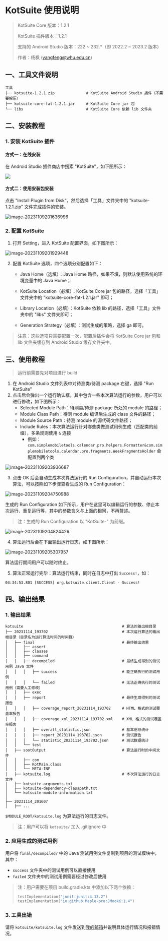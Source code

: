 # KotSuite 使用说明

>   KotSuite Core 版本：1.2.1
>
>   KotSuite 插件版本：1.2.1
>
>   支持的 Android Studio 版本：222 ~ 232.*（即 2022.2 ~ 2023.2 版本）
>
>   作者：杨枫 (yangfeng@whu.edu.cn)

## 一、工具文件说明

```
工具
├── kotsuite-1.2.1.zip				# KotSuite Android Studio 插件（不需要解压）
├── kotsuite-core-fat-1.2.1.jar		# KotSuite Core jar 包
└── libs							# KotSuite Core 依赖 lib 文件夹
```

## 二、安装教程

### 1. 安装 KotSuite 插件

#### 方式一：在线安装

在 Android Studio 插件商店中搜索 "KotSuite"，如下图所示：

![](https://maples31-blog.oss-cn-beijing.aliyuncs.com/img/image-20231128-1d6866-20231128213845.png)

#### 方式二：使用安装包安装

点击 "Install Plugin from Disk"，然后选择「工具」文件夹中的 "kotsuite-1.2.1.zip" 文件完成插件的安装。

![image-20231109201636996](https://maples31-blog.oss-cn-beijing.aliyuncs.com/img/image-20231109201636996.png)

### 2. 配置 KotSuite

1.   打开 Setting，进入 KotSuite 配置界面，如下图所示：

![image-20231109201929448](https://maples31-blog.oss-cn-beijing.aliyuncs.com/img/image-20231109201929448.png)

2.   配置 KotSuite 选项，四个选项分别配置如下：

     -   Java Home（选填）：Java Home 路径，如果不填，则默认使用系统的环境变量中的 Java Home；

     -   KotSuite Location（必填）：KotSuite Core jar 包的路径，选择「工具」文件夹中的 "kotsuite-core-fat-1.2.1.jar" 即可；

     -   Library Location（必填）：KotSuite 依赖 lib 的路径，选择「工具」文件夹中的 "libs" 文件夹即可；

     -   Generation Strategy（必填）：测试生成的策略，选择 ga 即可。

>   注意：这些选项只需要配置一次，配置后插件会将 KotSuite Core jar 包和 lib 文件夹缓存到 Android Studio 缓存文件夹中。

## 三、使用教程

>   运行前需要先对项目进行 build

1.   在 Android Studio 文件列表中对待测类/待测 package 右键，选择 "Run KotSuite"
2.   点击后会弹出一个运行确认框，其中包含一些本次算法运行的参数，用户可以进行修改，如下图所示：
     -   Selected Module Path：待测类/待测 package 所处的 module 的路径；
     -   Module Class Path：待测 module 编译后生成的 class 文件的路径；
     -   Module Source Path：待测 module 的源代码文件路径；
     -   Include Rules：本次算法运行针对哪些类做测试用例生成（匹配类的前缀），多条规则使用 `&` 连接
         -   例如：`com.simplemobiletools.calendar.pro.helpers.Formatter&com.simplemobiletools.calendar.pro.fragments.WeekFragmentsHolder` 会配置到两个类

![image-20231109203936687](https://maples31-blog.oss-cn-beijing.aliyuncs.com/img/image-20231109203936687.png)

3.   点击 OK 后会自动生成本次算法运行的 Run Configuration，并自动运行本次算法，可以按照如下步骤查看生成的 Run Configuration：

![image-20231109204750988](https://maples31-blog.oss-cn-beijing.aliyuncs.com/img/image-20231109204750988.png)

生成的 Run Configuration 如下所示，用户在这里可以编辑运行的参数、停止本次运行、重复运行等，其中的参数含义与上面的相同，不再赘述。

>   注：生成的 Run Configuration 以 "KotSuite-" 为前缀。

![image-20231109204824426](https://maples31-blog.oss-cn-beijing.aliyuncs.com/img/image-20231109204824426.png)

4.   算法运行后会在下面输出运行日志，如下图所示：

![image-20231109205307957](https://maples31-blog.oss-cn-beijing.aliyuncs.com/img/image-20231109205307957.png)

算法运行期间用户可以随时终止。

5.   算法正常运行完毕：算法运行结束，同时在日志中打出 `Success!`，如：

```
04:34:53.801 [SUCCESS] org.kotsuite.client.Client - Success!
```

## 四、输出结果

### 1. 输出结果

```
kotsuite											# 算法的输出根目录
├── 20231114_193702									# 本次运行算法的输出根目录（目录名为运行算法时间的时间戳）
│   ├── final										# 最终输出结果
│   │   ├── assert			
│   │   ├── classes
│   │   ├── command
│   │   ├── decompiled								# 最终生成得到的测试用例 Java 文件
│   │   │	├── success								# 能正确执行的测试用例
│   │   │	└── failed								# 无法正确执行的测试用例（需要人工修改）
│   │   ├── exec
│   │   ├── report									# 最终生成得到的测试报告
│   │   │   ├── coverage_report_20231114_193702		# HTML 格式的测试覆盖率报告
│   │   │   ├── coverage_xml_20231114_193702.xml	# XML 格式的测试覆盖率报告
│   │   │   ├── overall_statistic.json				# 基本信息统计
│   │   │   ├── report_20231114_193702.json			# 测试报告
│   │   │   └── statistic_20231114_193702.json		# 测试数据统计
│   │   └── test
│   ├── sootOutput									# 算法运行时的中间文件
│   │   ├── com
│   │   ├── KotMain.class
│   │   └── META-INF
│	├──	kotsuite.log								# 本次算法运行的日志文件
│	├── kotsuite-arguments.txt
│	├── kotsuite-dependency-classpath.txt
│	└── kotsuite-module-information.txt
│
├── 20231114_201607
│   ├── ...
```

`$MODULE_ROOT/kotsuite.log` 为算法运行的日志文件。

>    注：用户可以将 `kotsuite/` 加入 .gitignore 中

### 2. 应用生成的测试用例

用户将 `final/decompiled/` 中的 Java 测试用例文件复制到项目的测试模块中，其中：

-   `success` 文件夹中的测试用例可以直接使用
-   `failed` 文件夹中的测试用例需要经过修改后使用

>   注：用户需要在项目 build.gradle.kts 中添加以下两个依赖：
>
>   ```kotlin
>   testImplementation("junit:junit:4.13.2")
>   testImplementation("io.github.Maple-pro:JMockK:1.4")
>   ```

### 3. 工具出错

请将 `kotsuite/kotsuite.log` 文件发送到[我的邮箱](yangfeng@whu.edu.cn)并说明具体运行情况和报错情况。
